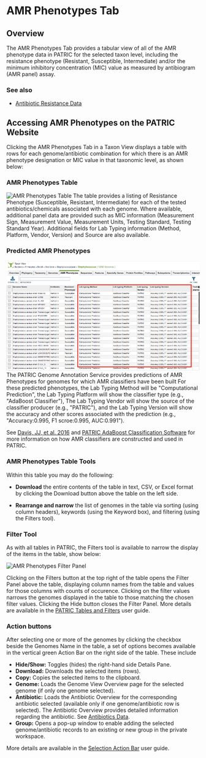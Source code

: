 # AMR Phenotypes Tab

## Overview
The AMR Phenotypes Tab provides a tabular view of all of the AMR phenotype data in PATRIC for the selected taxon level, including the resistance phenotype (Resistant, Susceptible, Intermediate) and/or the minimum inhibitory concentration (MIC) value as measured by antibiogram (AMR panel) assay.

### See also

  * [Antibiotic Resistance Data](https://patricbrc.org/view/DataType/AntibioticResistance)

## Accessing AMR Phenotypes on the PATRIC Website
Clicking the AMR Phenotypes Tab in a Taxon View displays a table with rows for each genome/antibiotic combination for which there is an AMR phenotype designation or MIC value in that taxonomic level, as shown below:

### AMR Phenotypes Table
![AMR Phenotypes Table](../images/amr_phenotypes_tab.png)
The table provides a listing of Resistance Phenotype (Susceptible, Resistant, Intermediate) for each of the tested antibiotics/chemicals associated with each genome. Where available, additional panel data are provided such as MIC information (Measurement Sign, Measurement Value, Measurement Units, Testing Standard, Testing Standard Year). Additional fields for Lab Typing information (Method, Platform, Vendor, Version) and Source are also available.

### Predicted AMR Phenotypes
![Predicted AMR Phenotypes](../images/predicted_amr_phenotypes.png)
The PATRIC Genome Annotation Service provides predictions of AMR Phenotypes for genomes for which AMR classifiers have been built For these predicted phenotypes, the Lab Typing Method will be "Computational Prediction", the Lab Typing Platform will show the classifier type (e.g., "AdaBoost Classifier"), The Lab Typing Vendor will show the source of the classifier producer (e.g., "PATRIC"), and the Lab Typing Version will show the accuracy and other scores associated with the prediction (e.g., "Accuracy:0.995, F1 scroe:0.995, AUC:0.991"). 

See [Davis, JJ, et al. 2016](https://www.nature.com/articles/srep27930) and [PATRIC AdaBoost Classification Software](http://tutorial.theseed.org/AdaBoost_Installation_Tutorial.htm) for more information on how AMR classifiers are constructed and used in PATRIC. 

### AMR Phenotypes Table Tools
Within this table you may do the following:

* **Download** the entire contents of the table in text, CSV, or Excel format by clicking the Download button above the table on the left side.

* **Rearrange and narrow** the list of genomes in the table via sorting (using column headers), keywords (using the Keyword box), and filtering (using the Filters tool).

### Filter Tool

As with all tables in PATRIC, the Filters tool is available to narrow the display of the items in the table, show below:
  
![AMR Phenotypes Filter Panel](../images/amr_phenotypes_filter_panel.png)

Clicking on the Filters button at the top right of the table opens the Filter Panel above the table, displaying column names from the table and values for those columns with counts of occurence.  Clicking on the filter values narrows the genomes displayed in the table to those matching the chosen filter values.  Clicking the Hide button closes the Filter Panel.  More details are available in the [PATRIC Tables and Filters](../tables.html) user guide.

### Action buttons

After selecting one or more of the genomes by clicking the checkbox beside the Genomes Name in the table, a set of options becomes available in the vertical green Action Bar on the right side of the table.  These include

* **Hide/Show:** Toggles (hides) the right-hand side Details Pane.
* **Download:**  Downloads the selected items (rows).
* **Copy:** Copies the selected items to the clipboard.
* **Genome:** Loads the Genome View Overview page for the selected genome (if only one genome selected).
* **Antibiotic:** Loads the Antibiotic Overview for the corresponding antibiotic selected (available only if one genome/antibiotic row is selected). The Antibiotic Overview provides detailed information regarding the antibiotic.  See [Antibiotics Data](https://patricbrc.org/view/DataType/AntibioticResistance).
* **Group:** Opens a pop-up window to enable adding the selected genome/antibiotic records to an existing or new group in the private workspace.

More details are available in the [Selection Action Bar](../action_bar.html) user guide.
